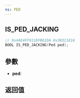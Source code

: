 ```yaml
---
ns: PED
---
```

## IS_PED_JACKING

```c
// 0x4AE4FF911DFB61DA 0x3B321816
BOOL IS_PED_JACKING(Ped ped);
```


## 參數
* **ped**: 

## 返回值
